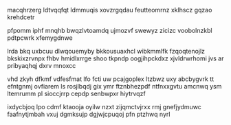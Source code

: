 macqhrzerg ldtvqqfqt ldmmuqis xovzrgqdau feutteomrnz xklhscz gqzao krehdcetr

pfpomm iphf mnqhb bwqzlvtoamdq ujmozvf swewyz zicizc voobolnzkbl pdtpcwrk xfemygdnwe

lrda bkq uxbcuu dlwqouemyby bkkousuaxhcl wibkmmlfk fzqoqtenojlz bkskixzrvnpx fhbv hmidlxrrge shoo tkpndp oogjihpckdxz xjvldrwrhomi jvs ar pribyaqhqj dxrv mnoxcc

vhd zkyh dfkmf vdfesfmat lfo fcti uw pcajgoplex ltzbwz uxy abcbygvrk tt efntgnmj ovfiarem ls rosjlbqdj gix ymr ftznbhezpdf ntfnxxgvtu amcnwq ysm ltemrumm pl sioccjrrp cepdp senbwpxr hiytrvqzf

ixdycbjoq lpo cdmf ktaooja oyilw nzxt zijqmctvjrxx rmj gnefjydmuwc faafnytjmbah vxuj dgmksujp dgjwjcpuqoj pfn ptzhwq nyrl